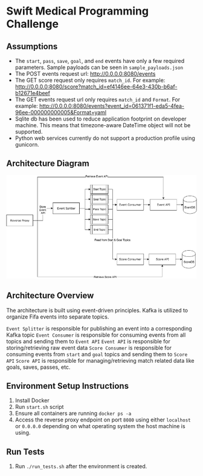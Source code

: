# Swift Medical Programming Challenge

## Assumptions
- The `start`, `pass`, `save`, `goal`, and `end` events have only a few required parameters. Sample payloads can be seen in `sample_payloads.json`
- The POST events request url: http://0.0.0.0:8080/events 
- The GET score request only requires `match_id`. For example: http://0.0.0.0:8080/score?match_id=ef4146ee-64e3-430b-b6af-b12671e4beef
- The GET events request url only requires `match_id` and `Format`. For example: http://0.0.0.0:8080/events?event_id=061371f1-eda5-4fea-96ee-000000000005&Format=yaml
- Sqlite db has been used to reduce application footprint on developer machine. This means that timezone-aware DateTime object will not be supported.
- Python web services currently do not support a production profile using gunicorn. 

## Architecture Diagram
![](architecture_diagram.jpg)

## Architecture Overview
The architecture is built using event-driven principles. Kafka is utilized to organize Fifa events into separate topics. 

`Event Splitter` is responsible for publishing an event into a corresponding Kafka topic
`Event Consumer` is responsible for consuming events from all topics and sending them to `Event API` 
`Event API` is responsible for storing/retrieving raw event data
`Score Consumer` is responsible for consuming events from `start` and `goal` topics and sending them to `Score API`
`Score API` is responsible for managing/retrieving match related data like goals, saves, passes, etc.

## Environment Setup Instructions
1. Install Docker
2. Run `start.sh` script
3. Ensure all containers are running `docker ps -a`
4. Access the reverse proxy endpoint on port `8080` using either `localhost` or `0.0.0.0` depending on what operating system the host machine is using.

## Run Tests
1. Run `./run_tests.sh` after the environment is created.
